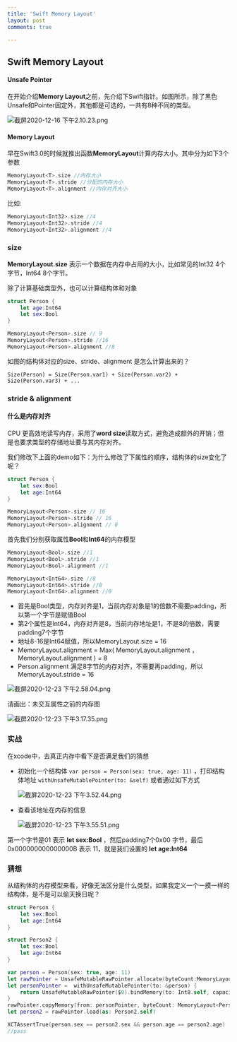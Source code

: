 ```yaml
---
title: 'Swift Memory Layout'
layout: post
comments: true

---
```


## Swift Memory Layout

#### Unsafe Pointer

在开始介绍**Memory Layout**之前，先介绍下Swift指针。如图所示，除了黑色Unsafe和Pointer固定外，其他都是可选的，一共有8种不同的类型。

![截屏2020-12-16 下午2.10.23.png](https://i.loli.net/2020/12/16/8Sf9GysgvDE1bjT.png)

#### Memory  Layout

早在Swift3.0的时候就推出函数**MemoryLayout**计算内存大小。其中分为如下3个参数

```swift
MemoryLayout<T>.size //内存大小
MemoryLayout<T>.stride //分配的内存大小
MemoryLayout<T>.alignment //内存对齐大小
```

比如:

```swift
MemoryLayout<Int32>.size //4
MemoryLayout<Int32>.stride //4 
MemoryLayout<Int32>.alignment //4
```

### size

**MemoryLayout<T>.size** 表示一个数据在内存中占用的大小，比如常见的Int32 4个字节，Int64 8个字节。

除了计算基础类型外，也可以计算结构体和对象

```swift
struct Person {
    let age:Int64
    let sex:Bool
}

MemoryLayout<Person>.size // 9
MemoryLayout<Person>.stride //16
MemoryLayout<Person>.alignment //8

```

如图的结构体对应的size、stride、alignment 是怎么计算出来的？

```apl
Size(Person) = Size(Person.var1) + Size(Person.var2) + Size(Person.var3) + ...
```



### stride & alignment

#### 什么是内存对齐

CPU 更高效地读写内存，采用了**word size**读取方式，避免造成额外的开销；但是也要求类型的存储地址要与其内存对齐。

我们修改下上面的demo如下：为什么修改了下属性的顺序，结构体的size变化了呢？

```swift
struct Person {
    let sex:Bool
    let age:Int64
}

MemoryLayout<Person>.size // 16
MemoryLayout<Person>.stride // 16
MemoryLayout<Person>.alignment // 8
```

首先我们分别获取属性**Bool**和**Int64**的内存模型

```swift
MemoryLayout<Bool>.size //1
MemoryLayout<Bool>.stride //1 
MemoryLayout<Bool>.alignment //1

MemoryLayout<Int64>.size //8
MemoryLayout<Int64>.stride //8
MemoryLayout<Int64>.alignment //8
```

- 首先是Bool类型，内存对齐是1，当前内存对象是1的倍数不需要padding，所以第一个字节是赋值Bool
- 第2个属性是Int64，内存对齐是8，当前内存地址是1，不是8的倍数，需要padding7个字节
- 地址8-16是Int64赋值，所以MemoryLayout<Person>.size = 16 
- MemoryLayout<Person>.alignment = Max( MemoryLayout<Bool>.alignment  ，MemoryLayout<Bool>.alignment ) = 8
- Person.alignment 满足8字节的内存对齐，不需要再padding，所以MemoryLayout<Person>.stride = 16

![截屏2020-12-23 下午2.58.04.png](https://i.loli.net/2020/12/23/efQR4EK8pP2xM3V.png)

请画出：未交互属性之前的内存图

![截屏2020-12-23 下午3.17.35.png](https://i.loli.net/2020/12/23/Lxr1caFZADozbsi.png)



### 实战

在xcode中，去真正内存中看下是否满足我们的猜想

- 初始化一个结构体 `var person = Person(sex: true, age: 11)` ，打印结构体地址 `withUnsafeMutablePointer(to: &self)` 或者通过如下方式

  ![截屏2020-12-23 下午3.52.44.png](https://i.loli.net/2020/12/23/72VNIgqaxO3mikG.png)

- 查看该地址在内存的信息

  ![截屏2020-12-23 下午3.55.51.png](https://i.loli.net/2020/12/23/EAXPCBad5kvRF4i.png)

第一个字节是01 表示 **let sex:Bool** ，然后padding7个0x00 字节，最后0x000000000000000B 表示 11，就是我们设置的 **let age:Int64**

### 猜想

从结构体的内存模型来看，好像无法区分是什么类型，如果我定义一个一摸一样的结构体，是不是可以偷天换日呢？

```swift
struct Person {
    let sex:Bool
    let age:Int64
}

struct Person2 {
    let sex:Bool
    let age:Int64
}

var person = Person(sex: true, age: 11)
let rawPointer = UnsafeMutableRawPointer.allocate(byteCount:MemoryLayout<Person2>.stride, alignment: MemoryLayout<Person2>.alignment)
let personPointer =  withUnsafeMutablePointer(to: &person) {
  	return UnsafeMutableRawPointer($0).bindMemory(to: Int8.self, capacity: MemoryLayout<Self>.stride)
}
rawPointer.copyMemory(from: personPointer, byteCount: MemoryLayout<Person2>.stride)
let person2 = rawPointer.load(as: Person2.self)

XCTAssertTrue(person.sex == person2.sex && person.age == person2.age)
//pass
```

